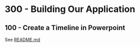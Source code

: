 # 300 - Building Our Application

## 100 - Create a Timeline in Powerpoint

See [README.md](./100/README.md)
